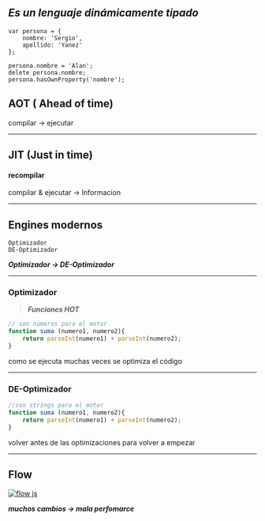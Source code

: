 ## *Es un lenguaje dinámicamente tipado*

````
var persona = {
    nombre: 'Sergio',
    apellido: 'Yanez'
};

persona.nombre = 'Alan';
delete persona.nombre;
persona.hasOwnProperty('nombre');

````

## AOT ( Ahead of time)
 compilar &rarr;  ejecutar

------------

## JIT (Just in time)
#### recompilar
 compilar & ejecutar              &rarr; Informacion


------------

## Engines modernos 
	Optimizador
	DE-Optimizador
***Optimizador &rarr;  DE-Optimizador***

------------
### Optimizador
> ***Funciones HOT***

```javascript
// son números para el motor
function suma (numero1, numero2){
	return parseInt(numero1) + parseInt(numero2);
}
```
como se ejecuta muchas veces se optimiza el código


------------

### DE-Optimizador
```javascript
//son strings para el motor
function suma (numero1, numero2){
	return parseInt(numero1) + parseInt(numero2);
}
```
volver antes de las optimizaciones para volver a empezar

------------

## Flow
[![flow js](https://i.imgur.com/WCfgkno.png "flow js")](http://https://i.imgur.com/WCfgkno.png "flow js")

***muchos cambios &rarr; mala perfomarce***

